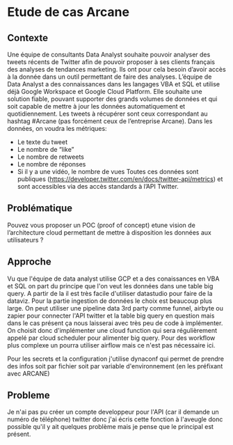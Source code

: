 # Etude de cas Arcane

## Contexte

Une équipe de consultants Data Analyst souhaite pouvoir analyser des tweets récents de
Twitter afin de pouvoir proposer à ses clients français des analyses de tendances marketing.
Ils ont pour cela besoin d’avoir accès à la donnée dans un outil permettant de faire des
analyses. L’équipe de Data Analyst a des connaissances dans les langages VBA et SQL et
utilise déjà Google Workspace et Google Cloud Platform.
Elle souhaite une solution fiable, pouvant supporter des grands volumes de données et qui
soit capable de mettre à jour les données automatiquement et quotidiennement.
Les tweets à récupérer sont ceux correspondant au hashtag #Arcane (pas forcément ceux
de l’entreprise Arcane). Dans les données, on voudra les métriques:
- Le texte du tweet
- Le nombre de “like”
- Le nombre de retweets
- Le nombre de réponses
- Si il y a une vidéo, le nombre de vues
Toutes ces données sont publiques (https://developer.twitter.com/en/docs/twitter-api/metrics)
et sont accessibles via des accès standards à l’API Twitter.

## Problématique

Pouvez vous proposer un POC (proof of concept) etune vision de l’architecture cloud
permettant de mettre à disposition les données aux utilisateurs ?

## Approche

Vu que l'équipe de data analyst utilise GCP et a des conaissances en VBA et SQL on part du principe que l'on veut les données dans une table big query. A partir de la il est très facile d'utiliser datastudio pour faire de la dataviz.
Pour la partie ingestion de données le choix est beaucoup plus large. On peut utiliser une pipeline data 3rd party comme funnel, airbyte ou zapier pour connecter l'API twitter et la table big query en question mais dans le cas présent ça nous laisserai avec très peu de code à implémenter. On choisit donc d'implémenter une cloud function qui sera régulièrement appelé par cloud scheduler
pour alimenter big query. Pour des workflow plus complexe un pourra utiliser airflow mais ce n'est pas nécessaire ici.

Pour les secrets et la configuration j'utilise dynaconf qui permet de prendre des infos soit par fichier soit par variable d'environnement (en les préfixant avec ARCANE)

## Probleme

Je n'ai pas pu créer un compte developpeur pour l'API (car il demande un numéro de téléphone) twitter donc j'ai écris cette fonction à l'aveugle donc possible qu'il y ait quelques problème mais je pense que le principal est présent.
